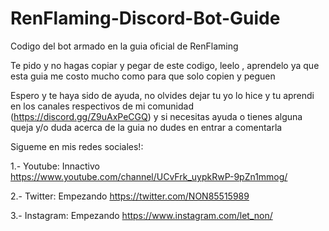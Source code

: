 # RenFlaming-Discord-Bot-Guide
 Codigo del bot armado en la guia oficial de RenFlaming

Te pido y no hagas copiar y pegar de este codigo, leelo , aprendelo ya que esta guia me costo mucho como para que solo copien y peguen

Espero y te haya sido de ayuda, no olvides dejar tu yo lo hice y tu aprendi en los canales respectivos de mi comunidad (https://discord.gg/Z9uAxPeCGQ) y si necesitas ayuda o tienes alguna queja y/o duda acerca de la guia no dudes en entrar a comentarla

Sigueme en mis redes sociales!:

 1.- Youtube: Innactivo https://www.youtube.com/channel/UCvFrk_uypkRwP-9pZn1mmog/

 2.- Twitter: Empezando https://twitter.com/NON85515989 

3.- Instagram: Empezando https://www.instagram.com/let_non/
